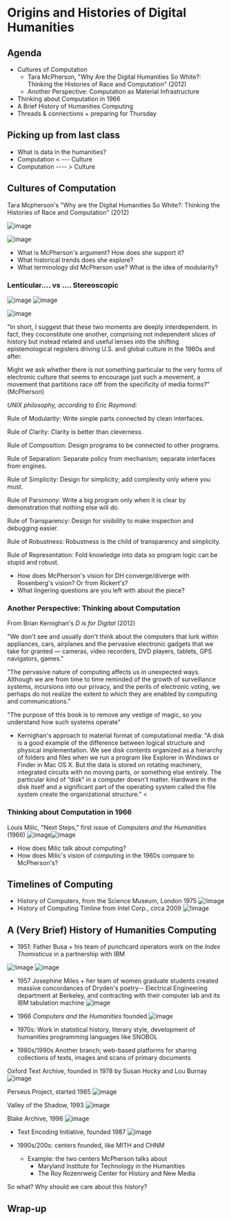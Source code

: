 # Origins and Histories of Digital Humanities



## Agenda

- Cultures of Computation
	- Tara McPherson, "Why Are the Digital Humanities So White?: Thinking the Histories of Race and Computation" (2012)
	- Another Perspective: Computation as Material Infrastructure
- Thinking about Computation in 1966
- A Brief History of Humanities Computing
- Threads & connections + preparing for Thursday 



## Picking up from last class

- What is data in the humanities?<!-- .element: class="fragment" data-fragment-index="1" -->
- Computation < --- Culture <!-- .element: class="fragment" data-fragment-index="2" -->
- Computation  ---- > Culture<!-- .element: class="fragment" data-fragment-index="3" -->



## Cultures of Computation
Tara Mcpherson's "Why are the Digital Humanities So White?: Thinking the Histories of Race and Computation" (2012)

![image](../images/mcpherson.png)


![image](../images/mcpherson2.png)


- What is McPherson's argument? How does she support it? <!-- .element: class="fragment" data-fragment-index="1" -->
- What historical trends does she explore?<!-- .element: class="fragment" data-fragment-index="2" -->
- What terminology did McPherson use? What is the idea of modularity?<!-- .element: class="fragment" data-fragment-index="2" -->


### **Lenticular**....  vs .... **Stereoscopic**

![image](../images/lenticular.gif) ![image](../images/stereoscopic.png)


![image](../images/stereographic-separate.jpg)


"In short, I suggest that these two moments are deeply interdependent. In fact, they coconstitute one another, comprising not independent slices of history but instead related and useful lenses into the shifting epistemological registers driving U.S. and global culture in the 1960s and after.

Might we ask whether there is not something particular to the very forms of electronic culture that seems to encourage just such a movement, a movement that partitions race off from the specificity of media forms?" (McPherson)


*UNIX philosophy, according to Eric Raymond:*

Rule of Modularity: Write simple parts connected by clean interfaces.

Rule of Clarity: Clarity is better than cleverness.

Rule of Composition: Design programs to be connected to other programs.

Rule of Separation: Separate policy from mechanism; separate interfaces from engines.

Rule of Simplicity: Design for simplicity; add complexity only where you must.

Rule of Parsimony: Write a big program only when it is clear by demonstration that nothing else will do.

Rule of Transparency: Design for visibility to make inspection and debugging easier.

Rule of Robustness: Robustness is the child of transparency and simplicity.

Rule of Representation: Fold knowledge into data so program logic can be stupid and robust. 


- How does McPherson's vision for DH converge/diverge with Rosenberg's vision? Or from Rickert's?
- What lingering questions are you left with about the piece?



### Another Perspective: Thinking about Computation

From Brian Kernighan's *D is for Digital* (2012)

"We don't see and usually don't think about the computers that lurk within appliances, cars, airplanes and the pervasive electronic gadgets that we take for granted — cameras, video recorders, DVD players, tablets, GPS navigators, games."

"The pervasive nature of computing affects us in unexpected ways. Although we are from time to time reminded of the growth of surveillance systems, incursions into our privacy, and the perils of
electronic voting, we perhaps do not realize the extent to which they are enabled by computing and communications."

"The purpose of this book is to remove any vestige of magic, so you understand how such systems operate" 

- Kernighan's approach to material format of computational media: "A disk is a good example of the difference between logical structure and physical implementation. We see disk contents organized as a hierarchy of folders and files when we run a program like Explorer in Windows or Finder in Mac OS X. But the data is stored on rotating machinery, integrated circuits with no moving parts, or something else entirely. The particular kind of “disk” in a computer doesn't matter. Hardware in the disk itself and a significant part of the operating system called the file system create the organizational structure." <<!-- .element: class="fragment" data-fragment-index="2" -->


### Thinking about Computation in 1966


Louis Milic, "Next Steps," first issue of *Computers and the Humanities* (1966)
![image](../images/milic1.png)![image](../images/milic2.png)


- How does Milic talk about computing?
- How does Milic's vision of computing in the 1960s compare to McPherson's? 



## Timelines of Computing

- History of Computers, from the Science Museum, London 1975
![!image](../images/historyofcomputers1975uk-science-museum.jpg)
- History of Computing Timline from Intel Corp., circa 2009
![!image](../images/intel-timeline.gif)



## A (Very Brief) History of Humanities Computing


- 1951: Father Busa + his team of punchcard operators work on the *Index Thomisticus*  in a partnership with IBM

![!image](../images/busa-card.png) ![image](../images/busa-punch-card-operators.jpg)


- 1957 Josephine Miles + her team of women graduate students created massive concordances of Dryden's poetry--  Electrical Engineering department at Berkeley, and contracting with their computer lab and its IBM tabulation machine
![image](../images/miles-concordance.jpg)


- 1966 *Computers and the Humanities* founded
![image](../images/computers_hums_firstissue.gif)

- 1970s: Work in statistical history, literary style, development of humanities programming languages like SNOBOL


- 1980s/1990s Another branch; web-based platforms for sharing collections of texts, images and scans of primary documents

Oxford Text Archive, founded in 1978 by Susan Hocky and Lou Burnay
![image](../images/ota.png)


Perseus Project, started 1985
![image](../images/perseus.png)


Valley of the Shadow, 1993
![image](../images/vots.png)


Blake Archive, 1996
![image](../images/blake.png)


- Text Encoding Initiative, founded 1987
![image](../images/tei.jpg)


- 1990s/200s: centers founded, like MITH and CHNM
	- Example: the two centers McPherson talks about
		- Maryland Institute for Technology in the Humanities 
		- The Roy Rozenrweig Center for History and New Media




So what? Why should we care about this history?



## Wrap-up

